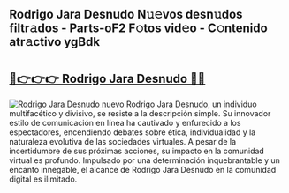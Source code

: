 ## Rodrigo Jara Desnudo N𝚞𝚎vos desn𝚞dos filtr𝚊dos - Parts-oF2 F𝚘tos vid𝚎o - C𝚘ntenido atr𝚊ctivo ygBdk

# <h2><a href="http://mb6b17.tromn.icu/?c=Rodrigo+Jara+Desnudo">🔗👉👉👉 Rodrigo Jara Desnudo 🔗🔗</a></h2>

[![Rodrigo Jara Desnudo nuevo](https://i.imgur.com/pEAQMta.gif)](http://mb6b17.tromn.icu/?c=Rodrigo+Jara+Desnudo)
Rodrigo Jara Desnudo, un individuo multifacético y divisivo, se resiste a la descripción simple. Su innovador estilo de comunicación en línea ha cautivado y enfurecido a los espectadores, encendiendo debates sobre ética, individualidad y la naturaleza evolutiva de las sociedades virtuales. A pesar de la incertidumbre de sus próximas acciones, su impacto en la comunidad virtual es profundo. Impulsado por una determinación inquebrantable y un encanto innegable, el alcance de Rodrigo Jara Desnudo en la comunidad digital es ilimitado.
